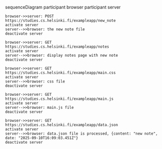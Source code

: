 sequenceDiagram
    participant browser
    participant server

    browser->>server: POST
    https://studies.cs.helsinki.fi/exampleapp/new_note
    activate server
    server-->>browser: the new note file
    deactivate server

    browser->>server: GET
    https://studies.cs.helsinki.fi/exampleapp/notes
    activate server
    server-->>browser: display notes page with new note
    deactivate server

    browser->>server: GET
    https://studies.cs.helsinki.fi/exampleapp/main.css
    activate server
    server-->>browser: css file
    deactivate server

    browser->>server: GET
    https://studies.cs.helsinki.fi/exampleapp/main.js
    activate server
    server-->>browser: main.js file
    deactivate server

    browser->>server: GET
    https://studies.cs.helsinki.fi/exampleapp/data.json
    activate server
    server-->>browser: data.json file is processed, {content: "new note", date: "2025-09-10T16:09:03.451Z"}
    deactivate server
